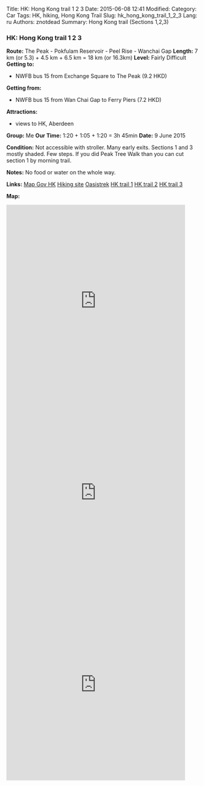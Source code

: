 Title: HK: Hong Kong trail 1 2 3
Date: 2015-06-08 12:41
Modified: 
Category: Car
Tags: HK,  hiking,  Hong Kong Trail
Slug: hk_hong_kong_trail_1_2_3
Lang: ru
Authors: znotdead
Summary: Hong Kong trail (Sections 1,2,3)

### HK: Hong Kong trail 1 2 3

**Route:** The Peak - Pokfulam Reservoir - Peel Rise - Wanchai Gap
**Length:** 7 km (or 5.3) + 4.5 km + 6.5 km = 18 km (or 16.3km)
**Level:** Fairly Difficult
**Getting to:**
 - NWFB bus 15 from Exchange Square to The Peak (9.2 HKD)

**Getting from:**
 - NWFB bus 15 from Wan Chai Gap to Ferry Piers (7.2 HKD)

**Attractions:**
 - views to HK, Aberdeen

**Group:** Me
**Our Time:** 1:20 + 1:05 + 1:20 = 3h 45min
**Date:** 9 June 2015

**Condition:**
Not accessible with stroller. Many early exits. Sections 1 and 3 mostly shaded. Few steps. If you did Peak Tree Walk than you can cut section 1 by morning trail.

**Notes:**
No food or water on the whole way.

**Links:**
[Map Gov HK](http://www2.map.gov.hk/gih3/view/index.jsp)
[Hiking site](http://hiking.gov.hk/eng)
[Oasistrek](http://www.oasistrek.com)
[HK trail 1](http://hiking.gov.hk/eng/longtrail/hktrail/hktrail/hktrail01.htm)
[HK trail 2](http://hiking.gov.hk/eng/longtrail/hktrail/hktrail/hktrail02.htm)
[HK trail 3](http://hiking.gov.hk/eng/longtrail/hktrail/hktrail/hktrail03.htm)

**Map:**
<iframe src='https://connect.garmin.com/activity/embed/796693877' width='465' height='500' frameborder='0'></iframe>
<iframe src='https://connect.garmin.com/activity/embed/796694134' width='465' height='500' frameborder='0'></iframe>
<iframe src='https://connect.garmin.com/activity/embed/796694262' width='465' height='500' frameborder='0'></iframe>
